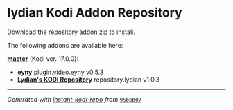 # lydian Kodi Addon Repository

Download the [repository addon zip](master/datadir/repository.lydian/repository.lydian-1.0.3.zip?raw=true) to install.

The following addons are available here:

[__master__](master/addons.xml) (Kodi ver. 17.0.0):

- [__eyny__](master/datadir/plugin.video.eyny/plugin.video.eyny-0.5.3.zip?raw=true) plugin.video.eyny v0.5.3
- [__Lydian's KODI Repository__](master/datadir/repository.lydian/repository.lydian-1.0.3.zip?raw=true) repository.lydian v1.0.3

----
_Generated with [instant-kodi-repo](https://github.com/ping/instant-kodi-repo/) from_ [``95bbb07``](https://github.com/lydian/plugin.video.eyny/commit/95bbb0793e95e0963555dc89700bc8f88ff14c68)
